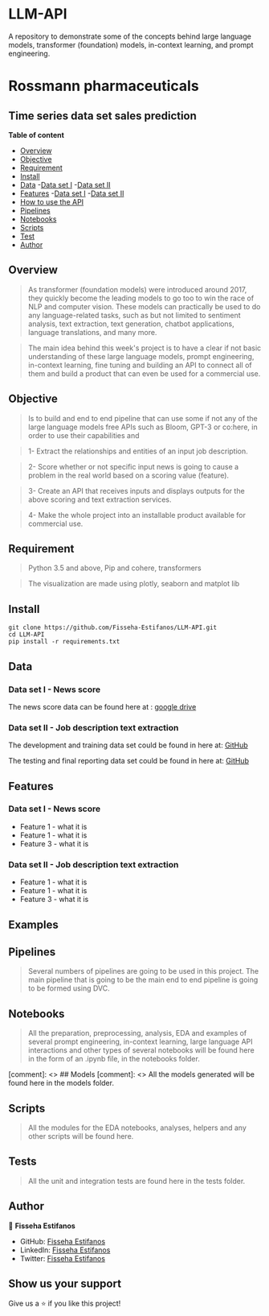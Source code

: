 # LLM-API
A repository to demonstrate some of the concepts behind large language models, transformer (foundation) models, in-context learning, and prompt engineering.

# Rossmann pharmaceuticals
## Time series data set sales prediction

**Table of content**

- [Overview](#overview)
- [Objective](#objective)
- [Requirement](#requirement)
- [Install](#install)
- [Data](#data)
    -[Data set I](#data-set-i---news-score)
    -[Data set II](#data-set-ii---job-description-text-extraction)
- [Features](#features)
    -[Data set I](#data-set-i---news-score)
    -[Data set II](#data-set-ii---job-description-text-extraction)
- [How to use the API](#examples)
- [Pipelines](#pipelines)
- [Notebooks](#notebooks)
- [Scripts](#scripts)
- [Test](#test)
- [Author](#author)



## Overview
> As transformer (foundation models) were introduced around 2017, they quickly become the leading models to go too to win the race of NLP and computer vision. These models can practically be used to do any language-related tasks, such as but not limited to sentiment analysis, text extraction, text generation, chatbot applications, language translations, and many more.

> The main idea behind this week's project is to have a clear if not basic understanding of these large language models, prompt engineering, in-context learning, fine tuning and building an API to connect all of them and build a product that can even be used for a commercial use.


## Objective
> Is to build and end to end pipeline that can use some if not any of the large language models free APIs such as Bloom, GPT-3 or co:here, in order to use their capabilities and 

> 1- Extract the relationships and entities of an input job description.

> 2- Score whether or not specific input news is going to cause a problem in the real world based on a scoring value (feature).

> 3- Create an API that receives inputs and displays outputs for the above scoring and text extraction services. 

> 4- Make the whole project into an installable product available for commercial use.


## Requirement
> Python 3.5 and above, Pip and cohere, transformers

> The visualization are made using plotly, seaborn and matplot lib


## Install

```
git clone https://github.com/Fisseha-Estifanos/LLM-API.git
cd LLM-API
pip install -r requirements.txt
```


## Data

### Data set I - News score
The news score data can be found here at : [google drive](https://docs.google.com/spreadsheets/d/19N_K6SnIm0FylD2TBs-5y3WeSgdveb3J/edit?usp=sharing&ouid=108085860825615283789&rtpof=true&sd=true)

### Data set II - Job description text extraction
The development and training data set could be found in here at: [GitHub](https://github.com/walidamamou/relation_extraction_transformer/blob/main/relations_dev.txt)

The testing and final reporting data set could be found in here at: [GitHub](https://github.com/walidamamou/relation_extraction_transformer/blob/main/relations_test.txt)

## Features

### Data set I - News score
- Feature 1 - what it is
- Feature 1 - what it is
- Feature 3 - what it is

### Data set II - Job description text extraction
- Feature 1 - what it is
- Feature 1 - what it is
- Feature 3 - what it is

## Examples
>
>
>

## Pipelines
> Several numbers of pipelines are going to be used in this project. The main pipeline that is going to be the main end to end pipeline is going to be formed using DVC.  

## Notebooks











> All the preparation, preprocessing, analysis, EDA and examples of several prompt engineering, in-context learning, large language API interactions and other types of several notebooks will be found here in the form of an .ipynb file, in the notebooks folder.


[comment]: <> ## Models
[comment]: <> All the models generated will be found here in the models folder.


## Scripts
> All the modules for the EDA notebooks, analyses, helpers and any other scripts will be found here.


## Tests


> All the unit and integration tests are found here in the tests folder.













## Author










👤 **Fisseha Estifanos**

- GitHub: [Fisseha Estifanos](https://github.com/fisseha-estifanos)
- LinkedIn: [Fisseha Estifanos](https://www.linkedin.com/in/fisseha-estifanos-109ba6199/)
- Twitter: [Fisseha Estifanos](https://twitter.com/f0x__tr0t)










## Show us your support


Give us a ⭐ if you like this project!










